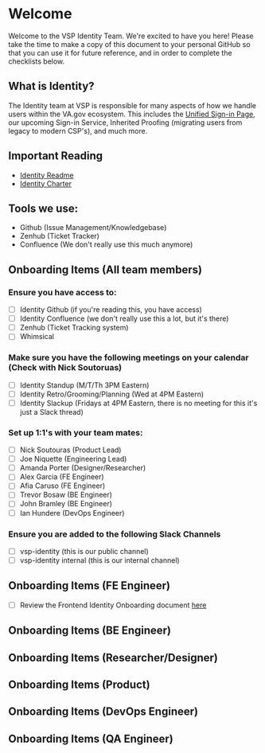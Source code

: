# Welcome
Welcome to the VSP Identity Team.  We're excited to have you here!  Please take the time to make a copy of this document to your personal GitHub so that
you can use it for future reference, and in order to complete the checklists below.

## What is Identity?
The Identity team at VSP is responsible for many aspects of how we handle users within the VA.gov ecosystem.  This includes the [Unified Sign-in Page](https://www.va.gov/?next=loginModal), our upcoming Sign-in Service, Inherited Proofing (migrating users from legacy to modern CSP's), and much more.  

## Important Reading
- [Identity Readme](https://github.com/department-of-veterans-affairs/va.gov-team/blob/master/products/identity/README.md)
- [Identity Charter](https://github.com/department-of-veterans-affairs/va.gov-team/blob/master/products/identity/identity-team-charter.md)

## Tools we use:
- Github (Issue Management/Knowledgebase)
- Zenhub (Ticket Tracker)
- Confluence (We don't really use this much anymore)


## Onboarding Items (All team members)
### Ensure you have access to:
- [ ] Identity Github (if you're reading this, you have access)
- [ ] Identity Confluence (we don't really use this a lot, but it's there)
- [ ] Zenhub (Ticket Tracking system)
- [ ] Whimsical 

### Make sure you have the following meetings on your calendar (Check with Nick Soutoruas)
- [ ] Identity Standup (M/T/Th 3PM Eastern)
- [ ] Identity Retro/Grooming/Planning (Wed at 4PM Eastern)
- [ ] Identity Slackup (Fridays at 4PM Eastern, there is no meeting for this it's just a Slack thread)

### Set up 1:1's with your team mates:
- [ ] Nick Soutouras (Product Lead)
- [ ] Joe Niquette (Engineering Lead)
- [ ] Amanda Porter (Designer/Researcher)
- [ ] Alex Garcia (FE Engineer)
- [ ] Afia Caruso (FE Engineer)
- [ ] Trevor Bosaw (BE Engineer)
- [ ] John Bramley (BE Engineer)
- [ ] Ian Hundere (DevOps Engineer)

### Ensure you are added to the following Slack Channels
- [ ] vsp-identity (this is our public channel)
- [ ] vsp-identity internal (this is our internal channel)

## Onboarding Items (FE Engineer)
- [ ] Review the Frontend Identity Onboarding document [here](https://vfs.atlassian.net/wiki/spaces/VI/pages/1992556609/Frontend+Identity+Onboarding)


## Onboarding Items (BE Engineer)


## Onboarding Items (Researcher/Designer)


## Onboarding Items (Product)


## Onboarding Items (DevOps Engineer)


## Onboarding Items (QA Engineer)
